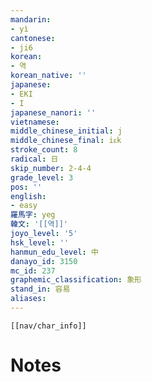 ```yaml
---
mandarin:
- yì
cantonese:
- ji6
korean:
- 역
korean_native: ''
japanese:
- EKI
- I
japanese_nanori: ''
vietnamese:
middle_chinese_initial: j
middle_chinese_final: iᴇk
stroke_count: 8
radical: 日
skip_number: 2-4-4
grade_level: 3
pos: ''
english:
- easy
羅馬字: yeg
韓文: '[[역]]'
joyo_level: '5'
hsk_level: ''
hanmun_edu_level: 中
danayo_id: 3150
mc_id: 237
graphemic_classification: 象形
stand_in: 容易
aliases:
---
```

```meta-bind-embed
[[nav/char_info]]
```

# Notes
